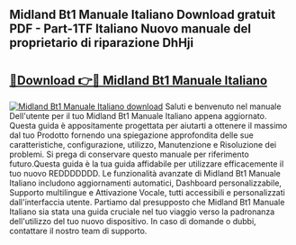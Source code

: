 ## Midland Bt1 Manuale Italiano Download gratuit PDF - Part-1TF Italiano Nuovo manuale del proprietario di riparazione DhHji

# <h2><a href="http://dfbtnfn.blite.top/?on=Midland+Bt1+Manuale+Italiano">🔗Download 👉🔴 Midland Bt1 Manuale Italiano</a></h2>

[![Midland Bt1 Manuale Italiano download](https://i.imgur.com/lujVjoI.png)](http://dfbtnfn.blite.top/?on=Midland+Bt1+Manuale+Italiano)
Saluti e benvenuto nel manuale Dell'utente per il tuo Midland Bt1 Manuale Italiano appena aggiornato. Questa guida è appositamente progettata per aiutarti a ottenere il massimo dal tuo Prodotto fornendo una spiegazione approfondita delle sue caratteristiche, configurazione, utilizzo, Manutenzione e Risoluzione dei problemi. Si prega di conservare questo manuale per riferimento futuro.Questa guida è la tua guida affidabile per utilizzare efficacemente il tuo nuovo REDDDDDDD. Le funzionalità avanzate di Midland Bt1 Manuale Italiano includono aggiornamenti automatici, Dashboard personalizzabile, Supporto multilingue e Attivazione Vocale, tutti accessibili e personalizzati dall'interfaccia utente. Partiamo dal presupposto che Midland Bt1 Manuale Italiano sia stata una guida cruciale nel tuo viaggio verso la padronanza dell'utilizzo del tuo nuovo dispositivo. In caso di domande o dubbi, contattare il nostro team di supporto.
